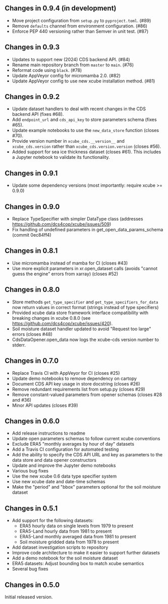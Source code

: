 ## Changes in 0.9.4 (in development)

 - Move project configuration from `setup.py` to `pyproject.toml`. (#89)
 - Remove `defaults` channel from environment configuration. (#86)
 - Enforce PEP 440 versioning rather than Semver in unit test. (#87)

## Changes in 0.9.3

 - Updates to support new (2024) CDS backend API. (#84)
 - Rename main repository branch from `master` to `main`. (#76)
 - Reformat code using `black`. (#78)
 - Update AppVeyor config for micromamba 2.0. (#82)
 - Update AppVeyor config to use new xcube installation method. (#81)

## Changes in 0.9.2

 - Update dataset handlers to deal with recent changes in the CDS
   backend API (fixes #68).
 - Add `endpoint_url` and `cds_api_key` to store parameters schema
   (fixes #65).
 - Update example notebooks to use the `new_data_store` function
   (closes #70).
 - Provide version number in `xcube_cds.__version__` and `xcube_cds.version`
   rather than `xcube_cds.version.version` (closes #56).
 - Added support for sea ice thickness dataset (closes #61). This includes a
   Jupyter notebook to validate its functionality.

## Changes in 0.9.1

 - Update some dependency versions (most importantly:
   require xcube >= 0.9.0)

## Changes in 0.9.0

 - Replace TypeSpecifier with simpler DataType class
   (addresses https://github.com/dcs4cop/xcube/issues/509)
 - Fix handling of undefined parameters in
   get_open_data_params_schema (commit 0ec84ff4)

## Changes in 0.8.1

 - Use micromamba instead of mamba for CI (closes #43)
 - Use more explicit parameters in xr.open_dataset calls (avoids "cannot
   guess the engine" errors from xarray) (closes #52)

## Changes in 0.8.0

 - Store methods `get_type_specifier` and `get_type_specifiers_for_data` now
   return values in correct format (strings instead of type specifiers)
 - Provided xcube data store framework interface compatibility with
   breaking changes in xcube 0.8.0 (see
   https://github.com/dcs4cop/xcube/issues/420).
 - Soil moisture dataset handler updated to avoid "Request too large" errors
   (closes #48)
 - CdsDataOpener.open_data now logs the xcube-cds version number to stderr.

## Changes in 0.7.0

 - Replace Travis CI with AppVeyor for CI (closes #25)
 - Update demo notebooks to remove dependency on cartopy
 - Document CDS API key usage in store docstring (closes #26)
 - Remove redundant requirements list from setup.py (closes #29)
 - Remove constant-valued parameters from opener schemas (closes #28 and #36)
 - Minor API updates (closes #39)

## Changes in 0.6.0

 - Add release instructions to readme
 - Update open parameters schemas to follow current xcube conventions
 - Exclude ERA5 "monthly averages by hour of day" datasets
 - Add a Travis CI configuration for automated testing
 - Add the ability to specify the CDS API URL and key as parameters to the
   data store and data opener constructors
 - Update and improve the Jupyter demo notebooks
 - Various bug fixes
 - Use the new xcube 0.6 data type specifier system
 - Use new xcube date and date-time schemas
 - Make the "period" and "bbox" parameters optional for the soil moisture
   dataset

## Changes in 0.5.1

 - Add support for the following datasets:
   - ERA5 hourly data on single levels from 1979 to present
   - ERA5-Land hourly data from 1981 to present
   - ERA5-Land monthly averaged data from 1981 to present
   - Soil moisture gridded data from 1978 to present
 - Add dataset investigation scripts to repository
 - Improve code architecture to make it easier to support further datasets 
 - Add a demo notebook for the soil moisture dataset
 - ERA5 datasets: Adjust bounding box to match xcube semantics
 - Several bug fixes

## Changes in 0.5.0

Initial released version.
